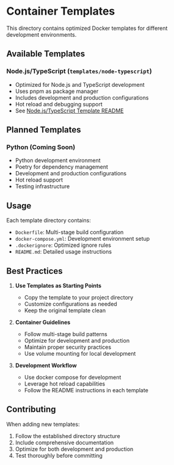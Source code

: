 # Container Templates

This directory contains optimized Docker templates for different development environments.

## Available Templates

### Node.js/TypeScript (`templates/node-typescript`)

- Optimized for Node.js and TypeScript development
- Uses pnpm as package manager
- Includes development and production configurations
- Hot reload and debugging support
- See [Node.js/TypeScript Template README](templates/node-typescript/README.md)

## Planned Templates

### Python (Coming Soon)

- Python development environment
- Poetry for dependency management
- Development and production configurations
- Hot reload support
- Testing infrastructure

## Usage

Each template directory contains:

- `Dockerfile`: Multi-stage build configuration
- `docker-compose.yml`: Development environment setup
- `.dockerignore`: Optimized ignore rules
- `README.md`: Detailed usage instructions

## Best Practices

1. **Use Templates as Starting Points**
   - Copy the template to your project directory
   - Customize configurations as needed
   - Keep the original template clean

2. **Container Guidelines**
   - Follow multi-stage build patterns
   - Optimize for development and production
   - Maintain proper security practices
   - Use volume mounting for local development

3. **Development Workflow**
   - Use docker compose for development
   - Leverage hot reload capabilities
   - Follow the README instructions in each template

## Contributing

When adding new templates:

1. Follow the established directory structure
2. Include comprehensive documentation
3. Optimize for both development and production
4. Test thoroughly before committing
